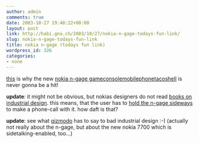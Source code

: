 ```yaml
---
author: admin
comments: true
date: 2003-10-27 19:48:22+00:00
layout: post
link: http://habi.gna.ch/2003/10/27/nokia-n-gage-todays-fun-link/
slug: nokia-n-gage-todays-fun-link
title: nokia n-gage (todays fun link)
wordpress_id: 326
categories:
- none
---
```


[this](http://www.sidetalkin.com/) is why the new [nokia n-gage gameconsolemobilephonetacoshell](http://www.n-gage.com/R1/en/home.html) is never gonna be a hit!

**update**: it might not be obvious, but nokias designers do not read [books on industrial design](http://www.amazon.com/exec/obidos/tg/detail/-/007229647X/qid=1067363198/sr=1-3/ref=sr_1_3/103-2754978-8342202?v=glance&s=books). this means, that the user has to [hold the n-gage sideways](http://216.239.59.104/search?q=cache:wbRKPvx2-lIJ:www.usatoday.com/tech/techreviews/products/2003-10-23-ngage_x.htm+talk+sideways+n-gage&hl=de&ie=UTF-8) to make a phone-call with it. how daft is that?

**update**: see what [gizmodo](http://www.gizmodo.com/archives/009756.php) has to say to bad industrial design :-) (actually not really about the n-gage, but about the new nokia 7700 which is sidetalking-enabled, too...)
